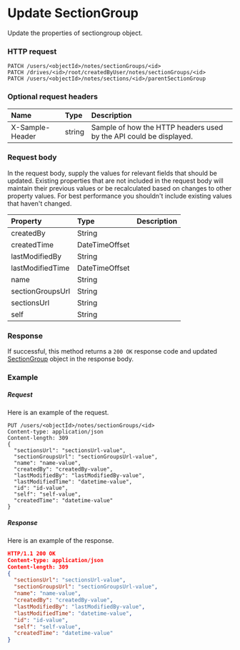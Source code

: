 # Update SectionGroup

Update the properties of sectiongroup object.
### HTTP request
```http
PATCH /users/<objectId>/notes/sectionGroups/<id>
PATCH /drives/<id>/root/createdByUser/notes/sectionGroups/<id>
PATCH /users/<objectId>/notes/sections/<id>/parentSectionGroup
```
### Optional request headers
| Name       | Type | Description|
|:-----------|:------|:----------|
| X-Sample-Header  | string  | Sample of how the HTTP headers used by the API could be displayed.|

### Request body
In the request body, supply the values for relevant fields that should be updated. Existing properties that are not included in the request body will maintain their previous values or be recalculated based on changes to other property values. For best performance you shouldn't include existing values that haven't changed.

| Property	   | Type	|Description|
|:---------------|:--------|:----------|
|createdBy|String||
|createdTime|DateTimeOffset||
|lastModifiedBy|String||
|lastModifiedTime|DateTimeOffset||
|name|String||
|sectionGroupsUrl|String||
|sectionsUrl|String||
|self|String||

### Response
If successful, this method returns a `200 OK` response code and updated [SectionGroup](../resources/sectiongroup.md) object in the response body.
### Example
##### Request
Here is an example of the request.
```http
PUT /users/<objectId>/notes/sectionGroups/<id>
Content-type: application/json
Content-length: 309
{
  "sectionsUrl": "sectionsUrl-value",
  "sectionGroupsUrl": "sectionGroupsUrl-value",
  "name": "name-value",
  "createdBy": "createdBy-value",
  "lastModifiedBy": "lastModifiedBy-value",
  "lastModifiedTime": "datetime-value",
  "id": "id-value",
  "self": "self-value",
  "createdTime": "datetime-value"
}
```
##### Response
Here is an example of the response.
```json
HTTP/1.1 200 OK
Content-type: application/json
Content-length: 309
{
  "sectionsUrl": "sectionsUrl-value",
  "sectionGroupsUrl": "sectionGroupsUrl-value",
  "name": "name-value",
  "createdBy": "createdBy-value",
  "lastModifiedBy": "lastModifiedBy-value",
  "lastModifiedTime": "datetime-value",
  "id": "id-value",
  "self": "self-value",
  "createdTime": "datetime-value"
}
```

<!-- uuid: a9a1bd93-9326-46c9-ba86-7feb6f2998d3\n2015-10-09 15:15:46 UTC -->